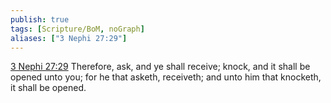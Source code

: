 ```yaml
---
publish: true
tags: [Scripture/BoM, noGraph]
aliases: ["3 Nephi 27:29"]
---
```

[3 Nephi 27:29](https://churchofjesuschrist.org/study/scriptures/bofm/3-ne/27?lang=eng&id=p29#p29) Therefore, ask, and ye shall receive; knock, and it shall be opened unto you; for he that asketh, receiveth; and unto him that knocketh, it shall be opened.
